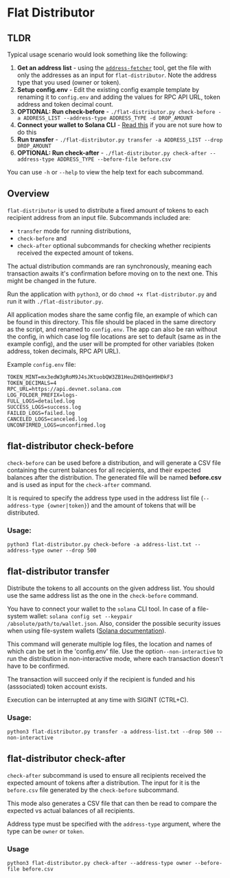 # Flat Distributor

## TLDR
Typical usage scenario would look something like the following:
1. **Get an address list** - using the [`address-fetcher`](../address-fetcher) tool, get the file with only the addresses as an input for `flat-distributor`. Note the address type that you used (owner or token).
2. **Setup config.env** - Edit the existing config example template by renaming it to `config.env` and adding the values for RPC API URL, token address and token decimal count.
3. **OPTIONAL: Run check-before** - `./flat-distributor.py check-before -a ADDRESS_LIST --address-type ADDRESS_TYPE -d DROP_AMOUNT`
4. **Connect your wallet to Solana CLI** - [Read this](https://docs.solana.com/wallet-guide/file-system-wallet) if you are not sure how to do this
5. **Run transfer** - `./flat-distributor.py transfer -a ADDRESS_LIST --drop DROP_AMOUNT`
6. **OPTIONAL: Run check-after** - `./flat-distributor.py check-after --address-type ADDRESS_TYPE --before-file before.csv` 

You can use `-h` or `--help` to view the help text for each subcommand.

## Overview
`flat-distributor` is used to distribute a fixed amount of tokens to each recipient address from an input file. Subcommands included are:
* `transfer` mode for running distributions,
* `check-before` and 
* `check-after` optional subcommands for checking whether recipients received the expected amount of tokens.

The actual distribution commands are ran synchronously, meaning each transaction awaits it's confirmation before moving on to the next one. This might be changed in the future.

Run the application with `python3`, or do `chmod +x flat-distributor.py` and run it with `./flat-distributor.py`.

All application modes share the same config file, an example of which can be found in this directory. This file should be placed in the same directory as the script, and renamed to `config.env`. The app can also be ran without the config, in which case log file locations are set to default (same as in the example config), and the user will be prompted for other variables (token address, token decimals, RPC API URL).

Example `config.env` file:
```
TOKEN_MINT=mx3edW3gRoM9J4sJKtuobQW3ZB1HeuZH8hQeH9HDkF3
TOKEN_DECIMALS=4
RPC_URL=https://api.devnet.solana.com
LOG_FOLDER_PREFIX=logs-
FULL_LOGS=detailed.log
SUCCESS_LOGS=success.log
FAILED_LOGS=failed.log
CANCELED_LOGS=canceled.log
UNCONFIRMED_LOGS=unconfirmed.log
```

## flat-distributor check-before
`check-before` can be used before a distribution, and will generate a CSV file containing the current balances for all recipients, and their expected balances after the distribution. The generated file will be named **before.csv** and is used as input for the `check-after` command.

It is required to specify the address type used in the address list file (`--address-type {owner|token}`) and the amount of tokens that will be distributed. 

### Usage:
`python3 flat-distributor.py check-before -a address-list.txt --address-type owner --drop 500`


## flat-distributor transfer
Distribute the tokens to all accounts on the given address list. You should use the same address list as the one in the `check-before` command.

You have to connect your wallet to the `solana` CLI tool. In case of a file-system wallet: 
`solana config set --keypair /absolute/path/to/wallet.json`.
Also, consider the possible security issues when using file-system wallets ([Solana documentation](https://docs.solana.com/wallet-guide/cli)).

This command will generate multiple log files, the location and names of which can be set in the 'config.env' file.
Use the option`--non-interactive` to run the distribution in non-interactive mode, where each transaction doesn't have to be confirmed.

The transaction will succeed only if the recipient is funded and his (asssociated) token account exists.

Execution can be interrupted at any time with SIGINT (CTRL+C).

### Usage:
`python3 flat-distributor.py transfer -a address-list.txt --drop 500 --non-interactive`

## flat-distributor check-after
 `check-after` subcommand is used to ensure all recipients received the expected amount of tokens after a distribution. The input for it is the `before.csv` file generated by the `check-before` subcommand.

This mode also generates a CSV file that can then be read to compare the expected vs actual balances of all recipients. 

Address type must be specified with the `address-type` argument, where the type can be `owner` or `token`. 

### Usage
`python3 flat-distributor.py check-after --address-type owner --before-file before.csv`

